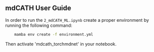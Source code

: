 ## mdCATH User Guide

In order to run the `2_mdCATH_ML.ipynb` create a proper environment by running the following command:
```bash
    mamba env create -f environment.yml
```
Then activate 'mdcath_torchmdnet' in your notebook. 